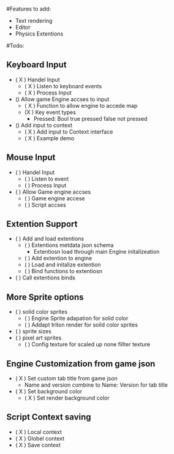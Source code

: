 #Features to add:
- Text rendering
- Editor
- Physics Extentions

#Todo:
## Keyboard Input
- ( X ) Handel Input
    - ( X ) Listen to keyboard events
    - ( X ) Process Input 
- () Allow game Engine accses to input
    - ( X ) Function to allow engine to accede map
    - (X ) Key event types
      - Pressed: Bool true pressed false not pressed
- () Add input to context
    - ( X ) Add input to Context interface
    - ( X ) Example demo

## Mouse Input
- (  ) Handel Input
	- (  ) Listen to event
	- (  ) Process Input
- (  ) Allow Game engine accses
	- (  ) Game engine accese
	- (  ) Script accses
	
## Extention Support
- (  ) Add and load extentions
	- (  ) Extentions metdata json schema
		- Extentiosn load through main Engine initalizeation
	- (  ) Add extention to engine
	- (  ) Load and initalize extention
	- (  ) Bind functions to extentiosn
- (  ) Call extentions binds

## More Sprite options
- (  ) solid color sprites
	- (  ) Engine Sprite adapation for solid color
	- (  ) Addapt triton render for soild color sprites
- (  ) sprite sizes
- (  ) pixel art sprites
	- (  ) Config texture for scaled up none fillter texture

## Engine Customization from game json
- ( X ) Set custom tab title from game json
	- Name and version combine to Name: Version for tab title
- ( X ) Set background color
	- ( X ) Set render background color
	
## Script Context saving
- ( X ) Local context
- ( X ) Globel context
- ( X ) Save context 